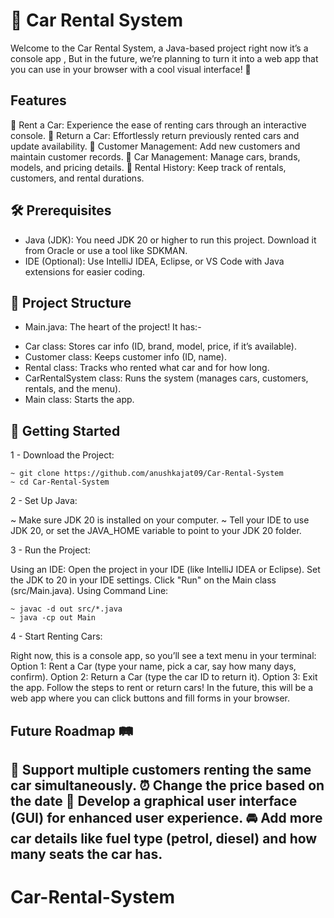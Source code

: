 # 🚗 Car Rental System

Welcome to the Car Rental System, a Java-based project right now it’s a console app , But in the future, we’re planning to turn it into a web app that you can use in your browser with a cool visual interface! 🌟

## Features

🚀 Rent a Car: Experience the ease of renting cars through an interactive console.
🔁 Return a Car: Effortlessly return previously rented cars and update availability.
👥 Customer Management: Add new customers and maintain customer records.
🚗 Car Management: Manage cars, brands, models, and pricing details.
📝 Rental History: Keep track of rentals, customers, and rental durations.

## 🛠️ Prerequisites

- Java (JDK): You need JDK 20 or higher to run this project. Download it from Oracle or use a tool like SDKMAN.
- IDE (Optional): Use IntelliJ IDEA, Eclipse, or VS Code with Java extensions for easier coding.

## 📂 Project Structure

* Main.java: The heart of the project! 
It has:-
- Car class: Stores car info (ID, brand, model, price, if it’s available).
- Customer class: Keeps customer info (ID, name).
- Rental class: Tracks who rented what car and for how long.
- CarRentalSystem class: Runs the system (manages cars, customers, rentals, and the menu).
- Main class: Starts the app.

## 🚀 Getting Started

1 - Download the Project:

    ~ git clone https://github.com/anushkajat09/Car-Rental-System
    ~ cd Car-Rental-System

2 - Set Up Java:

~ Make sure JDK 20 is installed on your computer.
~ Tell your IDE to use JDK 20, or set the JAVA_HOME variable to point to your JDK 20 folder.

3 - Run the Project:

Using an IDE:
Open the project in your IDE (like IntelliJ IDEA or Eclipse).
Set the JDK to 20 in your IDE settings.
Click "Run" on the Main class (src/Main.java).
Using Command Line:

    ~ javac -d out src/*.java
    ~ java -cp out Main

4 - Start Renting Cars:

Right now, this is a console app, so you’ll see a text menu in your terminal:
Option 1: Rent a Car (type your name, pick a car, say how many days, confirm).
Option 2: Return a Car (type the car ID to return it).
Option 3: Exit the app.
Follow the steps to rent or return cars! In the future, this will be a web app where you can click buttons and fill forms in your browser.

## Future Roadmap 🛤️

🤝 Support multiple customers renting the same car simultaneously.
⏰ Change the price based on the date
🎨 Develop a graphical user interface (GUI) for enhanced user experience.
🚘 Add more car details like fuel type (petrol, diesel) and how many seats the car has.
---

# Car-Rental-System
